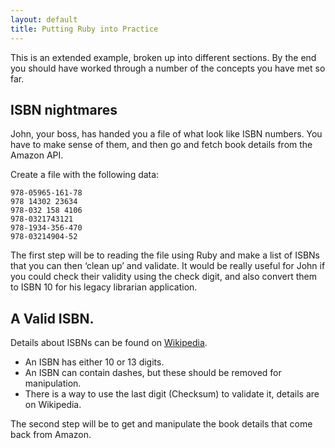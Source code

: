 ```yaml
---
layout: default
title: Putting Ruby into Practice
---
```


This is an extended example, broken up into different sections. By the end you should have worked through a number of the concepts you have met so far.

## ISBN nightmares

John, your boss, has handed you a file of what look like ISBN numbers. You have to make sense of them, and then go and fetch book details from the Amazon API.

Create a file with the following data:

```
978-05965-161-78  
978 14302 23634  
978-032 158 4106  
978-0321743121  
978-1934-356-470  
978-03214904-52  
```

The first step will be to reading the file using Ruby and make a list of ISBNs that you can then ‘clean up’ and validate. It would be really useful for John if you could check their validity using the check digit, and also convert them to ISBN 10 for his legacy librarian application.

## A Valid ISBN.

Details about ISBNs can be found on [Wikipedia](http://en.wikipedia.org/wiki/Isbn).

- An ISBN has either 10 or 13 digits.
- An ISBN can contain dashes, but these should be removed for manipulation.
- There is a way to use the last digit (Checksum) to validate it, details are on Wikipedia.

The second step will be to get and manipulate the book details that come back from Amazon.
